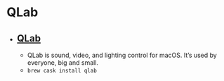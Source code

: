 # QLab
- [QLab](https://figure53.com/qlab/)
  - 
  - QLab is sound, video, and lighting control for macOS. It’s used by everyone, big and small.
  - `brew cask install qlab`
